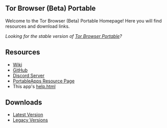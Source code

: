 ## Tor Browser (Beta) Portable
Welcome to the Tor Browser (Beta) Portable Homepage! Here you will find resources and download links.

*Looking for the stable version of [Tor Browser Portable](https://jarlpenguin.github.io/TorBrowserPortable)?*
## Resources
- [Wiki](https://github.com/JarlPenguin/TorBrowserBetaPortable/wiki)
- [GitHub](https://github.com/JarlPenguin/TorBrowserBetaPortable)
- [Discord Server](https://discord.gg/VVuZHqT)
- [PortableApps Resource Page](https://portableapps.com/node/58825)
- This app's [help.html](https://github.com/JarlPenguin/TorBrowserBetaPortable/tree/master/docs/help.html)

## Downloads
- [Latest Version](https://github.com/JarlPenguin/TorBrowserBetaPortable/releases/download/8.4.9.942/TorBrowserBetaPortable_8.5_Alpha_4_Dev_Test_2_English.paf.exe)
- [Legacy Versions](https://github.com/JarlPenguin/TorBrowserBetaPortable/releases)

